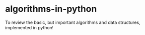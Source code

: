 # algorithms-in-python
To review the basic, but important algorithms and data structures, implemented in python!
